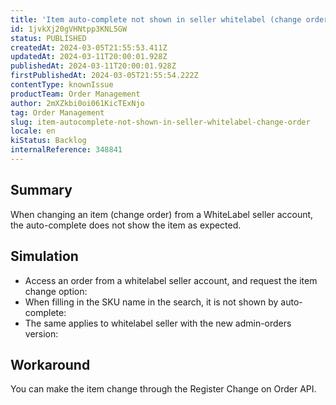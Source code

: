 ```yaml
---
title: 'Item auto-complete not shown in seller whitelabel (change order)'
id: 1jvkXj20gVHNtpp3KNL5GW
status: PUBLISHED
createdAt: 2024-03-05T21:55:53.411Z
updatedAt: 2024-03-11T20:00:01.928Z
publishedAt: 2024-03-11T20:00:01.928Z
firstPublishedAt: 2024-03-05T21:55:54.222Z
contentType: knownIssue
productTeam: Order Management
author: 2mXZkbi0oi061KicTExNjo
tag: Order Management
slug: item-autocomplete-not-shown-in-seller-whitelabel-change-order
locale: en
kiStatus: Backlog
internalReference: 348841
---
```


## Summary


When changing an item (change order) from a WhiteLabel seller account, the auto-complete does not show the item as expected.



##

## Simulation


- Access an order from a whitelabel seller account, and request the item change option:
- When filling in the SKU name in the search, it is not shown by auto-complete:
- The same applies to whitelabel seller with the new admin-orders version:


##

## Workaround


You can make the item change through the Register Change on Order API.






